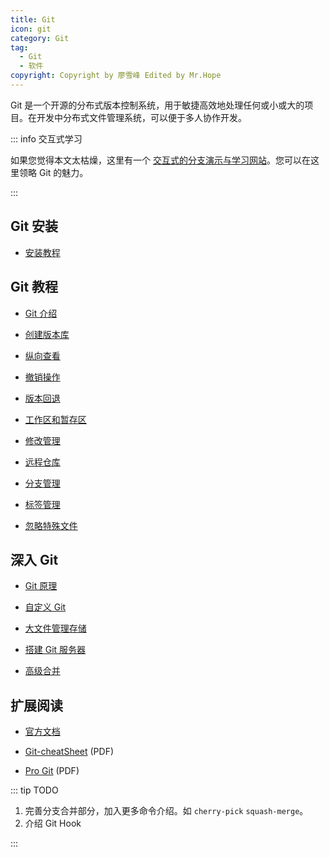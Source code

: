 ```yaml
---
title: Git
icon: git
category: Git
tag:
  - Git
  - 软件
copyright: Copyright by 廖雪峰 Edited by Mr.Hope
---
```


Git 是一个开源的分布式版本控制系统，用于敏捷高效地处理任何或小或大的项目。在开发中分布式文件管理系统，可以便于多人协作开发。

::: info 交互式学习

如果您觉得本文太枯燥，这里有一个 [交互式的分支演示与学习网站](http://learngitbranching.js.org/)。您可以在这里领略 Git 的魅力。

:::

<!-- more -->

##  Git 安装

- [安装教程](install.md)

## Git 教程

- [Git 介绍](intro.md)

- [创建版本库](create-repo.md)

- [纵向查看](status.md)

- [撤销操作](recall.md)

- [版本回退](reset.md)

- [工作区和暂存区](working-directory.md)

- [修改管理](change.md)

- [远程仓库](remote.md)

- [分支管理](branch.md)

- [标签管理](tag.md)

- [忽略特殊文件](ignore.md)

## 深入 Git

- [Git 原理](working.md)

- [自定义 Git](custom.md)

- [大文件管理存储](gitLFS.md)

- [搭建 Git 服务器](server.md)

- [高级合并](merge.md)

## 扩展阅读

- [官方文档](https://git-scm.com/doc)

- [Git-cheatSheet](https://mrhope.site/file/git/gitCheatSheet.pdf) (PDF)

- [Pro Git](https://mrhope.site/file/git/progit_v2.1.45.pdf) (PDF)

::: tip TODO

1. 完善分支合并部分，加入更多命令介绍。如 `cherry-pick` `squash-merge`。
1. 介绍 Git Hook

:::
